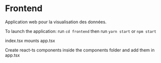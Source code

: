 # Frontend
Application web pour la visualisation des données.

To launch the application: run ``cd frontend`` then run ``yarn start`` or ``npm start``

index.tsx mounts app.tsx

Create react-ts components inside the components folder and add them in app.tsx